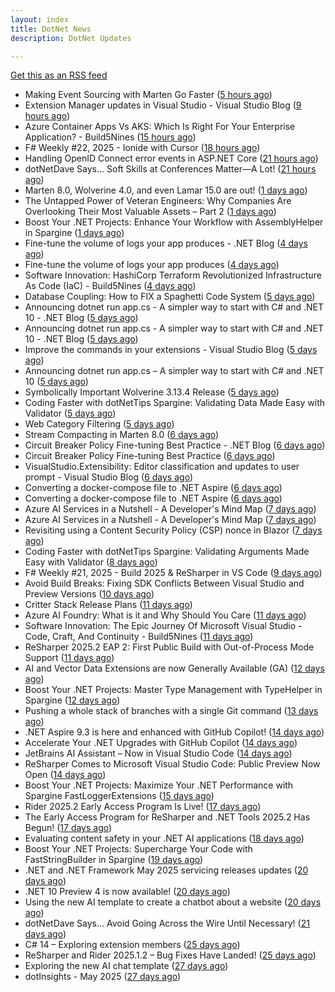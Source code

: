 ```yaml
---
layout: index
title: DotNet News
description: DotNet Updates

---
```


[Get this as an RSS feed](/dotnet.rss)

<!-- news_marker starts -->
- Making Event Sourcing with Marten Go Faster ([5 hours ago](https://dotnetkicks.com/r/721912?url=https://jeremydmiller.com/2025/06/02/making-event-sourcing-with-marten-go-faster/))
- Extension Manager updates in Visual Studio - Visual Studio Blog ([9 hours ago](https://dotnetkicks.com/r/721892?url=https://devblogs.microsoft.com/visualstudio/extension-manager-updates-in-visual-studio/))
- Azure Container Apps Vs AKS: Which Is Right For Your Enterprise Application?  -  Build5Nines ([15 hours ago](https://dotnetkicks.com/r/721787?url=https://build5nines.com/azure-container-apps-vs-aks-which-is-right-for-your-enterprise-application/))
- F# Weekly #22, 2025 - Ionide with Cursor ([18 hours ago](https://dotnetkicks.com/r/721784?url=https://sergeytihon.com/2025/06/01/f-weekly-22-2025-ionide-with-cursor/))
- Handling OpenID Connect error events in ASP.NET Core ([21 hours ago](https://dotnetkicks.com/r/721763?url=https://damienbod.com/2025/06/02/handling-openid-connect-error-events-in-asp-net-core/))
- dotNetDave Says… Soft Skills at Conferences Matter—A Lot! ([21 hours ago](https://dotnettips.wordpress.com/2025/06/02/dotnetdave-says-soft-skills-at-conferences-matter-a-lot/))
- Marten 8.0, Wolverine 4.0, and even Lamar 15.0 are out! ([1 days ago](https://dotnetkicks.com/r/721744?url=https://jeremydmiller.com/2025/06/01/marten-8-0-wolverine-4-0-and-even-lamar-15-0-are-out/))
- The Untapped Power of Veteran Engineers: Why Companies Are Overlooking Their Most Valuable Assets – Part 2 ([1 days ago](https://dotnettips.wordpress.com/2025/06/01/the-untapped-power-of-veteran-engineers-why-companies-are-overlooking-their-most-valuable-assets-part-2/))
- Boost Your .NET Projects: Enhance Your Workflow with AssemblyHelper in Spargine ([1 days ago](https://dotnettips.wordpress.com/2025/06/01/boost-your-net-projects-enhance-your-workflow-with-assemblyhelper-in-spargine/))
- Fine-tune the volume of logs your app produces - .NET Blog ([4 days ago](https://dotnetkicks.com/r/721619?url=https://devblogs.microsoft.com/dotnet/finetune-the-volume-of-logs-your-app-produces/))
- Fine-tune the volume of logs your app produces ([4 days ago](https://devblogs.microsoft.com/dotnet/finetune-the-volume-of-logs-your-app-produces/))
- Software Innovation: HashiCorp Terraform Revolutionized Infrastructure As Code (IaC)  -  Build5Nines ([4 days ago](https://dotnetkicks.com/r/721591?url=https://build5nines.com/software-innovation-hashicorp-terraform-revolutionized-infrastructure-as-code-iac/))
- Database Coupling: How to FIX a Spaghetti Code System ([5 days ago](https://dotnetkicks.com/r/721542?url=https://codeopinion.com/database-coupling-how-to-fix-a-spaghetti-code-system/))
- Announcing dotnet run app.cs - A simpler way to start with C# and .NET 10 - .NET Blog ([5 days ago](https://dotnetkicks.com/r/721492?url=https://devblogs.microsoft.com/dotnet/announcing-dotnet-run-app/))
- Announcing dotnet run app.cs - A simpler way to start with C# and .NET 10 - .NET Blog ([5 days ago](https://dotnetkicks.com/r/721481?url=https://devblogs.microsoft.com/dotnet/announcing-dotnet-run-app/))
- Improve the commands in your extensions - Visual Studio Blog ([5 days ago](https://dotnetkicks.com/r/721458?url=https://devblogs.microsoft.com/visualstudio/improve-the-commands-in-your-extensions/))
- Announcing dotnet run app.cs – A simpler way to start with C# and .NET 10 ([5 days ago](https://devblogs.microsoft.com/dotnet/announcing-dotnet-run-app/))
- Symbolically Important Wolverine 3.13.4 Release ([5 days ago](https://dotnetkicks.com/r/721415?url=https://jeremydmiller.com/2025/05/28/symbolically-important-wolverine-3-13-4-release/))
- Coding Faster with dotNetTips Spargine: Validating Data Made Easy with Validator ([5 days ago](https://dotnettips.wordpress.com/2025/05/28/coding-faster-with-dotnettips-spargine-validating-data-made-easy-with-validator/))
- Web Category Filtering ([5 days ago](https://dotnetkicks.com/r/721397?url=https://textslashplain.com/2025/05/27/web-category-filtering/))
- Stream Compacting in Marten 8.0 ([6 days ago](https://dotnetkicks.com/r/721381?url=https://jeremydmiller.com/2025/05/27/stream-compacting-in-marten-8-0/))
- Circuit Breaker Policy Fine-tuning Best Practice - .NET Blog ([6 days ago](https://dotnetkicks.com/r/721315?url=https://devblogs.microsoft.com/dotnet/circuit-breaker-policy-finetuning-best-practice/))
- Circuit Breaker Policy Fine-tuning Best Practice ([6 days ago](https://devblogs.microsoft.com/dotnet/circuit-breaker-policy-finetuning-best-practice/))
- VisualStudio.Extensibility: Editor classification and updates to user prompt - Visual Studio Blog ([6 days ago](https://dotnetkicks.com/r/721309?url=https://devblogs.microsoft.com/visualstudio/visualstudio-extensibility-editor-classification-and-updates-to-user-prompt/))
- Converting a docker-compose file to .NET Aspire ([6 days ago](https://dotnetkicks.com/r/721257?url=https://andrewlock.net/converting-a-docker-compose-file-to-aspire/))
- Converting a docker-compose file to .NET Aspire ([6 days ago](https://andrewlock.net/converting-a-docker-compose-file-to-aspire/))
- Azure AI Services in a Nutshell - A Developer's Mind Map ([7 days ago](https://dotnetkicks.com/r/721134?url=https://dailydotnettips.com/azure-ai-services-in-a-nutshell-a-developers-mind-map/))
- Azure AI Services in a Nutshell - A Developer's Mind Map ([7 days ago](https://dotnetkicks.com/r/721130?url=https://dailydotnettips.com/azure-ai-services-in-a-nutshell-a-developers-mind-map/))
- Revisiting using a Content Security Policy (CSP) nonce in Blazor ([7 days ago](https://dotnetkicks.com/r/721107?url=https://damienbod.com/2025/05/26/revisiting-using-a-content-security-policy-csp-nonce-in-blazor/))
- Coding Faster with dotNetTips Spargine: Validating Arguments Made Easy with Validator ([8 days ago](https://dotnettips.wordpress.com/2025/05/25/coding-faster-with-dotnettips-spargine-validating-arguments-made-easy-with-validator/))
- F# Weekly #21, 2025 - Build 2025 &amp; ReSharper in VS Code ([9 days ago](https://dotnetkicks.com/r/721063?url=https://sergeytihon.com/2025/05/24/f-weekly-21-2025-build-2025-resharper-in-vs-code/))
- Avoid Build Breaks: Fixing SDK Conflicts Between Visual Studio and Preview Versions ([10 days ago](https://dotnettips.wordpress.com/2025/05/23/avoid-build-breaks-fixing-sdk-conflicts-between-visual-studio-and-preview-versions/))
- Critter Stack Release Plans ([11 days ago](https://dotnetkicks.com/r/720986?url=https://jeremydmiller.com/2025/05/22/critter-stack-release-plans/))
- Azure AI Foundry: What is it and Why Should You Care ([11 days ago](https://dotnetkicks.com/r/720812?url=https://www.mobilize.net/blog/azure-ai-foundry-what-is-it-and-why-should-you-care?utm_source=DNK-720812&utm_medium=DNK-720812&utm_content=DNK-720812&utm_campaign=DNK-720812))
- Software Innovation: The Epic Journey Of Microsoft Visual Studio - Code, Craft, And Continuity  -  Build5Nines ([11 days ago](https://dotnetkicks.com/r/720896?url=https://build5nines.com/software-innovation-the-epic-journey-of-microsoft-visual-studio-code-craft-and-continuity/))
- ReSharper 2025.2 EAP 2: First Public Build with Out-of-Process Mode Support ([11 days ago](https://blog.jetbrains.com/dotnet/2025/05/22/resharper-2025-2-eap-2-oop-mode/))
- AI and Vector Data Extensions are now Generally Available (GA) ([12 days ago](https://devblogs.microsoft.com/dotnet/ai-vector-data-dotnet-extensions-ga/))
- Boost Your .NET Projects: Master Type Management with TypeHelper in Spargine ([12 days ago](https://dotnettips.wordpress.com/2025/05/21/boost-your-net-projects-master-type-management-with-typehelper-in-spargine/))
- Pushing a whole stack of branches with a single Git command ([13 days ago](https://andrewlock.net/pushing-a-whole-stack-of-branches-with-a-single-git-command/))
- .NET Aspire 9.3 is here and enhanced with GitHub Copilot! ([14 days ago](https://devblogs.microsoft.com/dotnet/introducing-dotnet-aspire-93/))
- Accelerate Your .NET Upgrades with GitHub Copilot ([14 days ago](https://devblogs.microsoft.com/dotnet/github-copilot-upgrade-dotnet/))
- JetBrains AI Assistant – Now in Visual Studio Code ([14 days ago](https://blog.jetbrains.com/ai/2025/05/jetbrains-ai-assistant-now-in-visual-studio-code/))
- ReSharper Comes to Microsoft Visual Studio Code: Public Preview Now Open ([14 days ago](https://blog.jetbrains.com/dotnet/2025/05/19/resharper-comes-to-microsoft-visual-studio-code/))
- Boost Your .NET Projects: Maximize Your .NET Performance with Spargine FastLoggerExtensions ([15 days ago](https://dotnettips.wordpress.com/2025/05/18/boost-your-net-projects-maximize-your-net-performance-with-spargine-fastloggerextensions/))
- Rider 2025.2 Early Access Program Is Live! ([17 days ago](https://blog.jetbrains.com/dotnet/2025/05/16/rider-2025-2-eap-1/))
- The Early Access Program for ReSharper and .NET Tools 2025.2 Has Begun! ([17 days ago](https://blog.jetbrains.com/dotnet/2025/05/16/resharper-2025-2-eap-1/))
- Evaluating content safety in your .NET AI applications ([18 days ago](https://devblogs.microsoft.com/dotnet/evaluating-ai-content-safety/))
- Boost Your .NET Projects: Supercharge Your Code with FastStringBuilder in Spargine ([19 days ago](https://dotnettips.wordpress.com/2025/05/14/boost-your-net-projects-supercharge-your-code-with-faststringbuilder-in-spargine/))
- .NET and .NET Framework May 2025 servicing releases updates ([20 days ago](https://devblogs.microsoft.com/dotnet/dotnet-and-dotnet-framework-may-2025-servicing-updates/))
- .NET 10 Preview 4 is now available! ([20 days ago](https://devblogs.microsoft.com/dotnet/dotnet-10-preview-4/))
- Using the new AI template to create a chatbot about a website ([20 days ago](https://andrewlock.net/using-the-new-ai-template-to-create-a-chatbot-about-a-website/))
- dotNetDave Says… Avoid Going Across the Wire Until Necessary! ([21 days ago](https://dotnettips.wordpress.com/2025/05/12/dotnetdave-says-avoid-going-across-the-wire-until-necessary/))
- C# 14 – Exploring extension members ([25 days ago](https://devblogs.microsoft.com/dotnet/csharp-exploring-extension-members/))
- ReSharper and Rider 2025.1.2 – Bug Fixes Have Landed! ([25 days ago](https://blog.jetbrains.com/dotnet/2025/05/08/resharper-rider-2025-1-2-bug-fix/))
- Exploring the new AI chat template ([27 days ago](https://andrewlock.net/exploring-the-new-ai-chat-template/))
- dotInsights  -  May 2025 ([27 days ago](https://blog.jetbrains.com/dotnet/2025/05/06/dotinsights-may-2025/))

<!-- news_marker ends -->